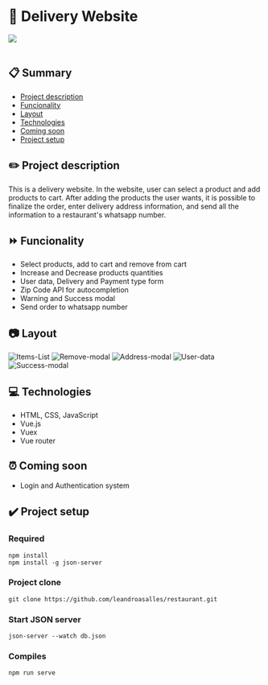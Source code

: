 # 🍔 Delivery Website 
<img src='https://img.shields.io/badge/Status-In%20improvement-green'>
<br><br>

## 📋 Summary

- <a href="#project-description">Project description</a>
- <a href="#funcionality">Funcionality</a>
- <a href="#Layout">Layout</a>
- <a href="#Technologies">Technologies</a>
- <a href="#Coming-soon">Coming soon</a>
- <a href="#Project-setup">Project setup</a>


<h2 id='project-description'>✏️ Project description</h2>

This is a delivery website. 
In the website, user can select a product and add products to cart.
After adding the products the user wants, it is possible to finalize the order, enter delivery address information, and send all the information to a restaurant's whatsapp number.


<h2 id='Funcionality'>⏩ Funcionality</h2>

- Select products, add to cart and remove from cart
- Increase and Decrease products quantities
- User data, Delivery and Payment type form
- Zip Code API for autocompletion
- Warning and Success modal
- Send order to whatsapp number

<h2 id='Layout'>📷 Layout</h2>

![Items-List](https://github.com/leandroasalles/restaurant/assets/88564927/2ca8ec1b-4dfc-49f9-8b5e-f9d207e4d315)
![Remove-modal](https://github.com/leandroasalles/restaurant/assets/88564927/c20c4ee2-ec7f-407a-805a-43806169e2e8)
![Address-modal](https://github.com/leandroasalles/restaurant/assets/88564927/2e4a3dc5-d074-4292-9270-03fe6a69b447)
![User-data](https://github.com/leandroasalles/restaurant/assets/88564927/676a915c-308a-4e8f-9182-f38ae40bb724)
![Success-modal](https://github.com/leandroasalles/restaurant/assets/88564927/c503b478-4dfd-4a5f-8f47-1ebb5e6211a4)

<h2 id='Technologies'>💻 Technologies</h2>

- HTML, CSS, JavaScript
- Vue.js
- Vuex
- Vue router

<h2 id='Coming-soon'>⏰ Coming soon</h2>

- Login and Authentication system

<h2 id='Project-setup'>✔️ Project setup</h2>

### Required
```
npm install
npm install -g json-server
```

### Project clone
```
git clone https://github.com/leandroasalles/restaurant.git
```
### Start JSON server
```
json-server --watch db.json
```
### Compiles
```
npm run serve
```

